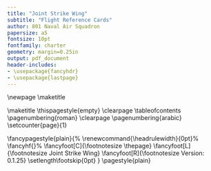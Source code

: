 ```yaml
---
title: "Joint Strike Wing"
subtitle: "Flight Reference Cards"
author: 801 Naval Air Squadron
papersize: a5
fontsize: 10pt
fontfamily: charter
geometry: margin=0.25in
output: pdf_document
header-includes:
- \usepackage{fancyhdr}
- \usepackage{lastpage}
---
```

\newpage
\maketitle

\maketitle
\thispagestyle{empty}
\clearpage
\tableofcontents
\pagenumbering{roman}
\clearpage
\pagenumbering{arabic}
\setcounter{page}{1}

<!--- Define Headers and Footers --->
\fancypagestyle{plain}{%
  \renewcommand{\headrulewidth}{0pt}%
  \fancyhf{}%
  \fancyfoot[C]{\footnotesize \thepage}
  \fancyfoot[L]{\footnotesize Joint Strike Wing}
  \fancyfoot[R]{\footnotesize Version: 0.1.25}
  \setlength\footskip{0pt}
}
\pagestyle{plain}
